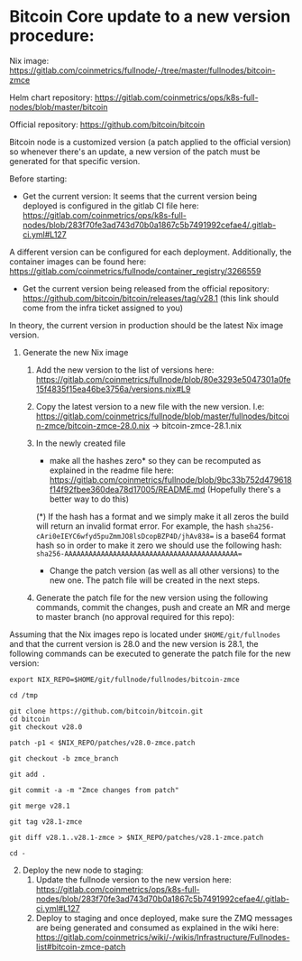 # Bitcoin Core update to a new version procedure:

Nix image: https://gitlab.com/coinmetrics/fullnode/-/tree/master/fullnodes/bitcoin-zmce

Helm chart repository: https://gitlab.com/coinmetrics/ops/k8s-full-nodes/blob/master/bitcoin

Official repository: https://github.com/bitcoin/bitcoin

Bitcoin node is a customized version (a patch applied to the official version) so whenever there's an update, a new version of the patch must be generated for that specific version.


Before starting:
- Get the current version:
It seems that the current version being deployed is configured in the gitlab CI file here: https://gitlab.com/coinmetrics/ops/k8s-full-nodes/blob/283f70fe3ad743d70b0a1867c5b7491992cefae4/.gitlab-ci.yml#L127

A different version can be configured for each deployment. Additionally, the container images can be found here: https://gitlab.com/coinmetrics/fullnode/container_registry/3266559

- Get the current version being released from the official repository: https://github.com/bitcoin/bitcoin/releases/tag/v28.1 (this link should come from the infra ticket assigned to you)

In theory, the current version in production should be the latest Nix image version.


1. Generate the new Nix image
    1. Add the new version to the list of versions here: https://gitlab.com/coinmetrics/fullnode/blob/80e3293e5047301a0fe15f4835f15ea46be3756a/versions.nix#L9
    1. Copy the latest version to a new file with the new version. I.e: https://gitlab.com/coinmetrics/fullnode/blob/master/fullnodes/bitcoin-zmce/bitcoin-zmce-28.0.nix -> bitcoin-zmce-28.1.nix
    1. In the newly created file
          - make all the hashes zero* so they can be recomputed as explained in the readme file here: https://gitlab.com/coinmetrics/fullnode/blob/9bc33b752d479618f14f92fbee360dea78d17005/README.md (Hopefully there's a better way to do this)

          (*) If the hash has a format and we simply make it all zeros the build will return an invalid format error. For example, the hash `sha256-cAri0eIEYC6wfyd5puZmmJO8lsDcopBZP4D/jhAv838=` is a base64 format hash so in order to make it zero we should use the following hash: 
`sha256-AAAAAAAAAAAAAAAAAAAAAAAAAAAAAAAAAAAAAAAAAAA=`
          - Change the patch version (as well as all other versions) to the new one. The patch file will be created in the next steps.

    1. Generate the patch file for the new version using the following commands, commit the changes, push and create an MR and merge to master branch (no approval required for this repo):

Assuming that the Nix images repo is located under `$HOME/git/fullnodes` and that the current version is 28.0 and the new version is 28.1, the following commands can be executed to generate the patch file for the new version:
```
export NIX_REPO=$HOME/git/fullnode/fullnodes/bitcoin-zmce

cd /tmp

git clone https://github.com/bitcoin/bitcoin.git
cd bitcoin
git checkout v28.0

patch -p1 < $NIX_REPO/patches/v28.0-zmce.patch

git checkout -b zmce_branch

git add .

git commit -a -m "Zmce changes from patch"

git merge v28.1

git tag v28.1-zmce

git diff v28.1..v28.1-zmce > $NIX_REPO/patches/v28.1-zmce.patch

cd -
```


2. Deploy the new node to staging:
   1. Update the fullnode version to the new version here: https://gitlab.com/coinmetrics/ops/k8s-full-nodes/blob/283f70fe3ad743d70b0a1867c5b7491992cefae4/.gitlab-ci.yml#L127
   1. Deploy to staging and once deployed, make sure the ZMQ messages are being generated and consumed as explained in the wiki here: https://gitlab.com/coinmetrics/wiki/-/wikis/Infrastructure/Fullnodes-list#bitcoin-zmce-patch

